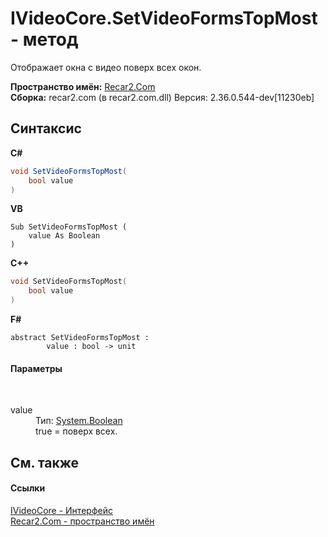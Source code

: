 # IVideoCore.SetVideoFormsTopMost - метод
 

Отображает окна с видео поверх всех окон.

**Пространство имён:**&nbsp;<a href="68726a4f-5108-9c67-8918-cc6a6e73f216">Recar2.Com</a><br />**Сборка:**&nbsp;recar2.com (в recar2.com.dll) Версия: 2.36.0.544-dev[11230eb]

## Синтаксис

**C#**<br />
``` C#
void SetVideoFormsTopMost(
	bool value
)
```

**VB**<br />
``` VB
Sub SetVideoFormsTopMost ( 
	value As Boolean
)
```

**C++**<br />
``` C++
void SetVideoFormsTopMost(
	bool value
)
```

**F#**<br />
``` F#
abstract SetVideoFormsTopMost : 
        value : bool -> unit 

```


#### Параметры
&nbsp;<dl><dt>value</dt><dd>Тип:&nbsp;<a href="http://msdn2.microsoft.com/ru-ru/library/a28wyd50" target="_blank">System.Boolean</a><br />true = поверх всех.</dd></dl>

## См. также


#### Ссылки
<a href="d95812bc-cb61-9b62-2a15-f86fcfc2ed7a">IVideoCore - Интерфейс</a><br /><a href="68726a4f-5108-9c67-8918-cc6a6e73f216">Recar2.Com - пространство имён</a><br />